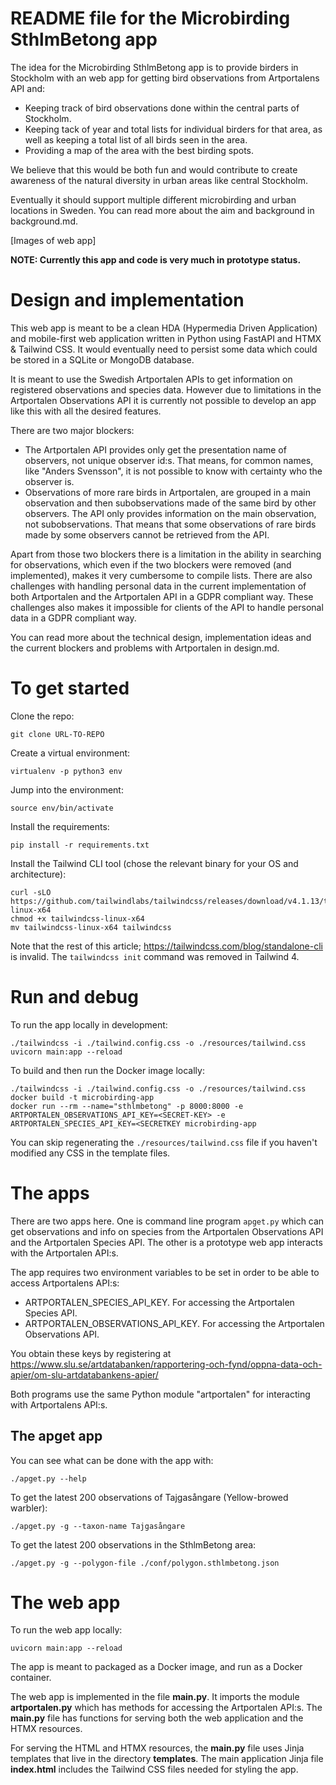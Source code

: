 # README file for the Microbirding SthlmBetong app

The idea for the Microbirding SthlmBetong app is to provide birders in Stockholm with an web app for getting bird observations from Artportalens API and:

  * Keeping track of bird observations done within the central parts of Stockholm.
  * Keeping tack of year and total lists for individual birders for that area, as well as keeping a total list of all birds seen in the area.
  * Providing a map of the area with the best birding spots.

We believe that this would be both fun and would contribute to create awareness of the natural diversity in urban areas like central Stockholm.

Eventually it should support multiple different microbirding and urban locations in Sweden. You can read more about the aim and background in background.md.

[Images of web app]

**NOTE: Currently this app and code is very much in prototype status.**

# Design and implementation

This web app is meant to be a clean HDA (Hypermedia Driven Application) and mobile-first web application written in Python using FastAPI and HTMX & Tailwind CSS. It would eventually need to persist some data which could be stored in a SQLite or MongoDB database. 

It is meant to use the Swedish Artportalen APIs to get information on registered observations and species data. However due to limitations in the Artportalen Observations API it is currently not possible to develop an app like this with all the desired features.

There are two major blockers:

  * The Artportalen API provides only get the presentation name of observers, not unique observer id:s. That means, for common names, like "Anders Svensson", it is not possible to know with certainty who the observer is.
  * Observations of more rare birds in Artportalen, are grouped in a main observation and then subobservations made of the same bird by other observers. The API only provides information on the main observation, not subobservations. That means that some observations of rare birds made by some observers cannot be retrieved from the API.

Apart from those two blockers there is a limitation in the ability in searching for observations, which even if the two blockers were removed (and implemented), makes it very cumbersome to compile lists. There are also challenges with handling personal data in the current implementation of both Artportalen and the Artportalen API in a GDPR compliant way. These challenges also makes it impossible for clients of the API to handle personal data in a GDPR compliant way.

You can read more about the technical design, implementation ideas and the current blockers and problems with Artportalen in design.md.

# To get started

Clone the repo:
```
git clone URL-TO-REPO
```

Create a virtual environment:
```
virtualenv -p python3 env
```

Jump into the environment:
```
source env/bin/activate
```

Install the requirements:
```
pip install -r requirements.txt
```

Install the Tailwind CLI tool (chose the relevant binary for your OS and architecture):
```
curl -sLO https://github.com/tailwindlabs/tailwindcss/releases/download/v4.1.13/tailwindcss-linux-x64
chmod +x tailwindcss-linux-x64
mv tailwindcss-linux-x64 tailwindcss
```
Note that the rest of this article; https://tailwindcss.com/blog/standalone-cli is invalid. The `tailwindcss init` command was removed in Tailwind 4.

# Run and debug

To run the app locally in development:
```
./tailwindcss -i ./tailwind.config.css -o ./resources/tailwind.css
uvicorn main:app --reload
```

To build and then run the Docker image locally:
```
./tailwindcss -i ./tailwind.config.css -o ./resources/tailwind.css
docker build -t microbirding-app 
docker run --rm --name="sthlmbetong" -p 8000:8000 -e ARTPORTALEN_OBSERVATIONS_API_KEY=<SECRET-KEY> -e ARTPORTALEN_SPECIES_API_KEY=<SECRETKEY microbirding-app
```

You can skip regenerating the `./resources/tailwind.css` file if you haven't modified any CSS in the template files.

# The apps

There are two apps here. One is command line program `apget.py` which can get observations and info on species from the Artportalen Observations API and the Artportalen Species API. The other is a prototype web app interacts with the Artportalen API:s.

The app requires two environment variables to be set in order to be able to access Artportalens API:s:
 * ARTPORTALEN_SPECIES_API_KEY. For accessing the Artportalen Species API.
 * ARTPORTALEN_OBSERVATIONS_API_KEY. For accessing the Artportalen Observations API.

You obtain these keys by registering at https://www.slu.se/artdatabanken/rapportering-och-fynd/oppna-data-och-apier/om-slu-artdatabankens-apier/

Both programs use the same Python module "artportalen" for interacting with Artportalens API:s.

## The apget app

You can see what can be done with the app with:
```
./apget.py --help
```

To get the latest 200 observations of Tajgasångare (Yellow-browed warbler):
```
./apget.py -g --taxon-name Tajgasångare
```

To get the latest 200 observations in the SthlmBetong area:
```
./apget.py -g --polygon-file ./conf/polygon.sthlmbetong.json
```

# The web app

To run the web app locally:
```
uvicorn main:app --reload
```

The app is meant to packaged as a Docker image, and run as a Docker container.

The web app is implemented in the file **main.py**. It imports the module **artportalen.py** which has methods for accessing the Artportalen API:s. The **main.py** file has functions for serving both the web application and the HTMX resources.

For serving the HTML and HTMX resources, the **main.py** file uses Jinja templates that live in the directory **templates**. The main application Jinja file **index.html** includes the Tailwind CSS files needed for styling the app.
